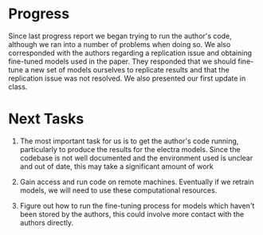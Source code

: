 # Progress
Since last progress report we began trying to run the author's code, although we ran into a number of problems when doing so. We also corresponded with the authors regarding a replication issue and obtaining fine-tuned models used in the paper. They responded that we should fine-tune a new set of models ourselves to replicate results and that the replication issue was not resolved. We also presented our first update in class. 

# Next Tasks

1. The most important task for us is to get the author's code running, particularly to produce the results for the electra models. Since the codebase is not well documented and the environment used is unclear and out of date, this may take a significant amount of work

2. Gain access and run code on remote machines. Eventually if we retrain models, we will need to use these computational resources. 

3. Figure out how to run the fine-tuning process for models which haven't been stored by the authors, this could involve more contact with the authors directly. 

